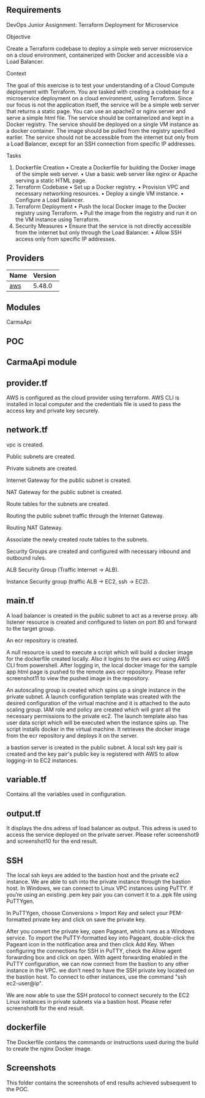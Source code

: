<!-- BEGIN_TF_DOCS -->
## Requirements

DevOps Junior Assignment: Terraform Deployment for Microservice

Objective

Create a Terraform codebase to deploy a simple web server microservice on a cloud environment,
containerized with Docker and accessible via a Load Balancer.

Context

The goal of this exercise is to test your understanding of a Cloud Compute deployment with Terraform.
You are tasked with creating a codebase for a microservice deployment on a cloud environment, using
Terraform.
Since our focus is not the application itself, the service will be a simple web server that returns a static
page. You can use an apache2 or nginx server and serve a simple html file.
The service should be containerized and kept in a Docker registry.
The service should be deployed on a single VM instance as a docker container. The image should be
pulled from the registry specified earlier.
The service should not be accessible from the internet but only from a Load Balancer, except for an SSH
connection from specific IP addresses.

Tasks

1. Dockerfile Creation
• Create a Dockerfile for building the Docker image of the simple web server.
• Use a basic web server like nginx or Apache serving a static HTML page.
2. Terraform Codebase
• Set up a Docker registry.
• Provision VPC and necessary networking resources.
• Deploy a single VM instance.
• Configure a Load Balancer.
3. Terraform Deployment
• Push the local Docker image to the Docker registry using Terraform.
• Pull the image from the registry and run it on the VM instance using Terraform.
4. Security Measures
• Ensure that the service is not directly accessible from the internet but only through
the Load Balancer.
• Allow SSH access only from specific IP addresses.
## Providers

| Name | Version |
|------|---------|
| <a name="provider_aws"></a> [aws](#provider\_aws) | 5.48.0 |

## Modules

CarmaApi

## POC

## CarmaApi module

## provider.tf

AWS is configured as the cloud provider using terraform. AWS CLI is installed in local computer and the credentials file is used to pass the access key and private key securely.

## network.tf

vpc is created.

Public subnets are created.

Private subnets are created.

Internet Gateway for the public subnet is created.

NAT Gateway for the public subnet is created.

Route tables for the subnets are created.

Routing the public subnet traffic through the Internet Gateway.

Routing NAT Gateway.

Associate the newly created route tables to the subnets.

Security Groups are created and configured with necessary inbound and outbound rules.

ALB Security Group (Traffic Internet -> ALB).

Instance Security group (traffic ALB -> EC2, ssh -> EC2).

## main.tf

A load balancer is created in the public subnet to act as a reverse proxy. alb listener resource is created and configured to listen on port 80 and forward to the target group.

An ecr repository is created. 

A null resource is used to execute a script which will build a docker image for the dockerfile created locally. Also it logins to the aws ecr using AWS CLI from powershell. After logging in, the local docker image for the sample app html page is pushed to the remote aws ecr repository. Please refer screenshot11 to view the pushed image in the repository.

An autoscaling group is created which spins up a single instance in the private subnet. A launch configuration template was created with the desired configuration of the virtual machine and it is attached to the auto scaling group. IAM role and policy are created which will grant all the necessary permissions to the private ec2. The launch template also has user data script which will be executed when the instance spins up. The script installs docker in the virtual machine. It retrieves the docker image from the ecr repository and deploys it on the server.

a bastion server is created in the public subnet. A local ssh key pair is created and the key pair's public key is registered with AWS to allow logging-in to EC2 instances.

## variable.tf 

Contains all the variables used in configuration.

## output.tf

It displays the dns adress of load balancer as output. This adress is used to access the service deployed on the private server. Please refer screenshot9 and screenshot10 for the end result. 


## SSH

The local ssh keys are added to the bastion host and the private ec2 instance. We are able to ssh into the private instance through the bastion host. In Windows, we can connect to Linux VPC instances using PuTTY. If you’re using an existing .pem key pair you can convert it to a .ppk file using PuTTYgen.

In PuTTYgen, choose Conversions > Import Key and select your PEM-formatted private key and click on save the private key.

After you convert the private key, open Pageant, which runs as a Windows service.  To import the PuTTY-formatted key into Pageant, double-click the Pageant icon in the notification area and then click Add Key. When configuring the connections for SSH in PuTTY, check the Allow agent forwarding box and click on open. With agent forwarding enabled in the PuTTY configuration, we can now connect from the bastion to any other instance in the VPC. we don’t need to have the SSH private key located on the bastion host. To connect to other instances, use the command "ssh ec2-user@ip".

We are now able to use the SSH protocol to connect securely to the EC2 Linux instances in private subnets via a bastion host. Please refer screenshot8 for the end result.

## dockerfile

The Dockerfile contains the commands or instructions used during the build to create the nginx Docker image.

## Screenshots

This folder contains the screenshots of end results achieved subsequent to the POC.



<!-- END_TF_DOCS -->
